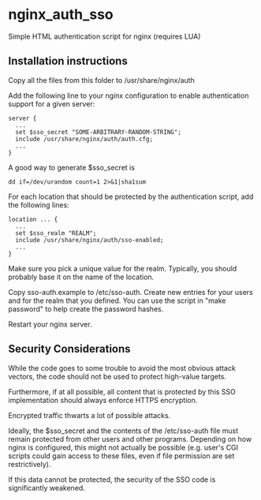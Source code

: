 nginx_auth_sso
==============

Simple HTML authentication script for nginx (requires LUA)


Installation instructions
-------------------------

Copy all the files from this folder to /usr/share/nginx/auth

Add the following line to your nginx configuration to enable
authentication support for a given server:

    server {
      ...
      set $sso_secret "SOME-ARBITRARY-RANDOM-STRING";
      include /usr/share/nginx/auth/auth.cfg;
      ...
    }

A good way to generate $sso_secret is

    dd if=/dev/urandom count=1 2>&1|sha1sum

For each location that should be protected by the authentication
script, add the following lines:

    location ... {
      ...
      set $sso_realm "REALM";
      include /usr/share/nginx/auth/sso-enabled;
      ...
    }

Make sure you pick a unique value for the realm. Typically, you
should probably base it on the name of the location.

Copy sso-auth.example to /etc/sso-auth. Create new entries for
your users and for the realm that you defined. You can use the
script in "make password" to help create the password hashes.

Restart your nginx server.


Security Considerations
-----------------------

While the code goes to some trouble to avoid the most obvious
attack vectors, the code should not be used to protect high-value
targets.

Furthermore, if at all possible, all content that is protected
by this SSO implementation should always enforce HTTPS encryption.

Encrypted traffic thwarts a lot of possible attacks.

Ideally, the $sso_secret and the contents of the /etc/sso-auth file
must remain protected from other users and other programs.
Depending on how nginx is configured, this might not actually be
possible (e.g. user's CGI scripts could gain access to these files,
even if file permission are set restrictively).

If this data cannot be protected, the security of the SSO code is
significantly weakened.
